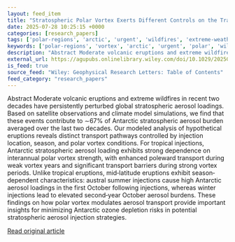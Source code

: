 ```yaml
---
layout: feed_item
title: "Stratospheric Polar Vortex Exerts Different Controls on the Transport of Tropical and Mid‐Latitude Volcanic Aerosols"
date: 2025-07-28 10:25:15 +0000
categories: [research_papers]
tags: ['polar-regions', 'arctic', 'urgent', 'wildfires', 'extreme-weather', 'antarctica']
keywords: ['polar-regions', 'vortex', 'arctic', 'urgent', 'polar', 'wildfires', 'extreme-weather', 'stratospheric']
description: "Abstract Moderate volcanic eruptions and extreme wildfires in recent two decades have persistently perturbed global stratospheric aerosol loadings"
external_url: https://agupubs.onlinelibrary.wiley.com/doi/10.1029/2025GL116525?af=R
is_feed: true
source_feed: "Wiley: Geophysical Research Letters: Table of Contents"
feed_category: "research_papers"
---
```


Abstract Moderate volcanic eruptions and extreme wildfires in recent two decades have persistently perturbed global stratospheric aerosol loadings. Based on satellite observations and climate model simulations, we find that these events contribute to ∼67% of Antarctic stratospheric aerosol burden averaged over the last two decades. Our modeled analysis of hypothetical eruptions reveals distinct transport pathways controlled by injection location, season, and polar vortex conditions. For tropical injections, Antarctic stratospheric aerosol loading exhibits strong dependence on interannual polar vortex strength, with enhanced poleward transport during weak vortex years and significant transport barriers during strong vortex periods. Unlike tropical eruptions, mid‐latitude eruptions exhibit season‐dependent characteristics: austral summer injections cause high Antarctic aerosol loadings in the first October following injections, whereas winter injections lead to elevated second‐year October aerosol burdens. These findings on how polar vortex modulates aerosol transport provide important insights for minimizing Antarctic ozone depletion risks in potential stratospheric aerosol injection strategies.

[Read original article](https://agupubs.onlinelibrary.wiley.com/doi/10.1029/2025GL116525?af=R)
